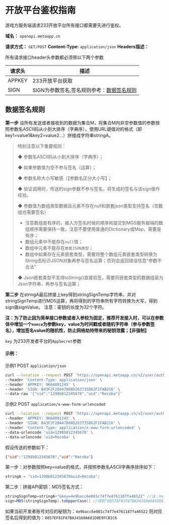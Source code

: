 # 开放平台鉴权指南

游戏方服务端请求233开放平台所有接口都需要先进行鉴权。

**域名：** `openapi.metaapp.cn`

**请求方式：** `GET/POST`
**Content-Type:**  `application/json` 
**Headers描述：**

所有请求接口header头参数都必须带以下两个参数 

| 请求头 | 描述                                                         |
| ------ | ------------------------------------------------------------ |
| APPKEY | 233开放平台获取                                              |
| SIGN   | SIGN为参数签名,签名规则参考：<a href="#数据签名规则">数据签名规则</a> |

## 数据签名规则

**第一步** 设所有发送或者接收到的数据为集合M，将集合M内非空参数值的参数按照参数名ASCII码从小到大排序（字典序），使用URL键值对的格式（即key1=value1&key2=value2…）拼接成字符串stringA。

> 特别注意以下重要规则：
>
> ◆ 参数名ASCII码从小到大排序（字典序）；
>
> ◆ 如果参数值为空不参与签名（运算）；
>
> ◆ 参数名称大小写敏感（【参数名区分大小写】；
>
> ◆ 验证调用时，传送的sign参数不参与签名，将生成的签名与该sign值作校验。
>
> ◆ 参数值为数组类型数据且元素不存在null和嵌套json类型支持签名（空数组也需要签名）
>
> - 注意数组是有序的，接入方签名时候的顺序和提交到MGS服务器端的数组顺序需要保持一致，注意不要使用普通的Dictionary或Map，需要是有序；
> - 数组元素中不能存在`null`值；
> - 数组中元素不能存在`嵌套JSON类型`；
> - 数组中如果存在元素嵌套类型，需要将整个数组元素嵌套类型转换为String去标识JSON对象再参与签名运算；否则会返回错误信息"参数不合法"
>
> ◆ Json嵌套类型不支持toString()直接验签，需要将嵌套类型的数据组装为Json字符串，再参与签名运算；

**第二步** 在stringA最后拼接上key得到stringSignTemp字符串，并对stringSignTemp进行MD5运算，再将得到的字符串所有字符转换为大写，得到sign值signValue。 注意：密钥的长度为32个字符。

**注：为了防止因为简单接口参数或者入参较为固定，推荐开发接入时，可以在参数体中增加一个`nonce`为参数key，value为时间戳或者随机字符串（参与参数签名），增加签名value的随机性，防止网络劫持带来的秘钥泄露；【非强制】**

`key` 为233开发者平台的`AppSecret`参数

#### 示例：

 示例1 POST `application/json`

```Bash
curl --location --request POST 'https://openapi.metaapp.cn/v2/user/auth' \ 
--header 'Content-Type: application/json' \ 
--header 'APPKEY: 9664891245' \ 
--header 'SIGN: B43F2F20447808D263735D62F1FAB216' \ 
--data-raw '{"sid":"1298b012345678","uid":"Recoba"}'
```

示例2 POST `application/x-www-form-urlencoded`

```Bash
curl --location --request POST 'https://openapi.metaapp.cn/v2/user/auth' \ 
--header 'APPKEY: 9664891245' \ 
--header 'SIGN: B43F2F20447808D263735D62F1FAB216' \ 
--header 'Content-Type: application/x-www-form-urlencoded' \ 
--data-urlencode 'sid=1298b012345678' \ 
--data-urlencode 'uid=Recoba' \
```

假设传送的参数如下：

```json
{"sid":"1298b012345678","uid":"Recoba"}
```

第一步：对参数按照key=value的格式，并按照参数名ASCII字典序排序如下：

```java
stringA = "sid=1298b012345678&uid=Recoba";
```

第二步：拼接API密钥：MD5签名方式：

```java
stringSignTemp=stringA+"&key=4e9bacc6e001c74f7e4761187fa46522" //注：key为在233开发者平台的AppSecret 
sign=MD5(stringSignTemp).toUpperCase() //得到"0857EF81F87BA34160A681D0E9FCB1C6" 

```
如果当前开发者账号对应的秘钥为：`4e9bacc6e001c74f7e4761187fa46522`
则对应签名后得到的值为：`0857EF81F87BA34160A681D0E9FCB1C6`